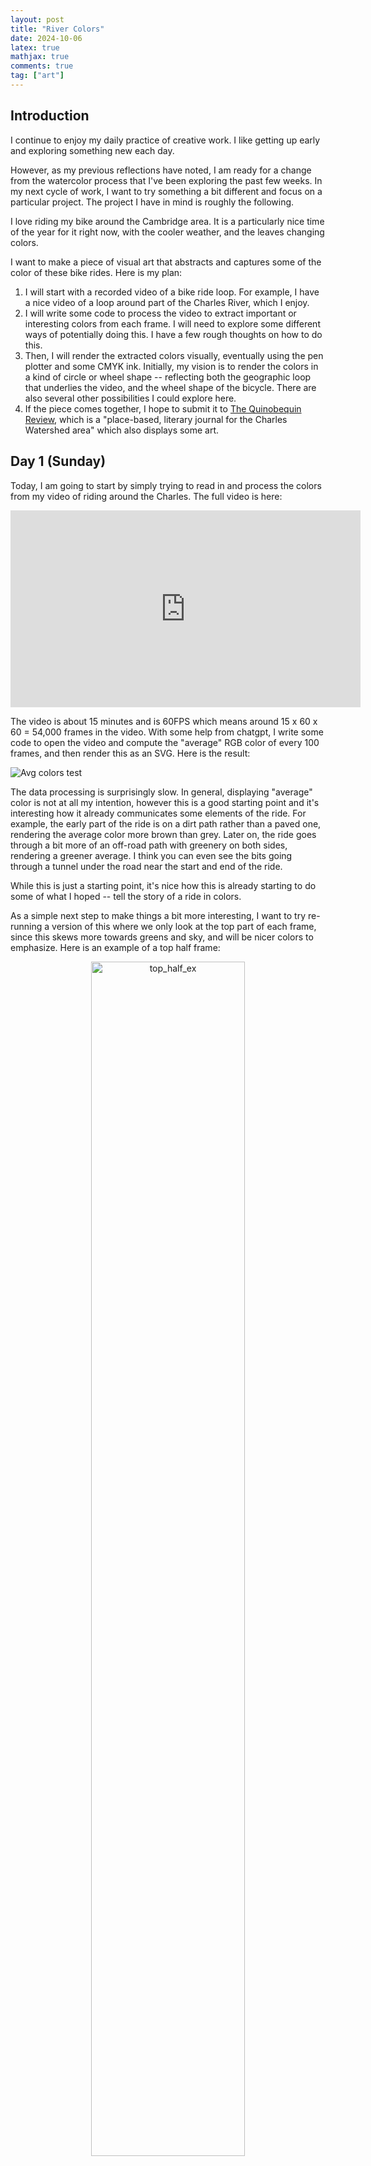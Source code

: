 ```yaml
---
layout: post
title: "River Colors"
date: 2024-10-06
latex: true
mathjax: true
comments: true
tag: ["art"]
---
```


## Introduction

I continue to enjoy my daily practice of creative work. I like getting up early and exploring something new each day.

However, as my previous reflections have noted, I am ready for a change from the watercolor process that I've been exploring the past few weeks. In my next cycle of work, I want to try something a bit different and focus on a particular project. The project I have in mind is roughly the following. 

I love riding my bike around the Cambridge area. It is a particularly nice time of the year for it right now, with the cooler weather, and the leaves changing colors.

I want to make a piece of visual art that abstracts and captures some of the color of these bike rides. Here is my plan: 

1. I will start with a recorded video of a bike ride loop. For example, I have a nice video of a loop around part of the Charles River, which I enjoy.
2. I will write some code to process the video to extract important or interesting colors from each frame. I will need to explore some different ways of potentially doing this. I have a few rough thoughts on how to do this. 
3. Then, I will render the extracted colors visually, eventually using the pen plotter and some CMYK ink. Initially, my vision is to render the colors in a kind of circle or wheel shape -- reflecting both the geographic loop that underlies the video, and the wheel shape of the bicycle. There are also several other possibilities I could explore here.
4. If the piece comes together, I hope to submit it to [The Quinobequin Review](https://www.instagram.com/quinobequinreview/), which is a "place-based, literary journal for the Charles Watershed area" which also displays some art. 

## Day 1 (Sunday)

Today, I am going to start by simply trying to read in and process the colors from my video of riding around the Charles. The full video is here: 

<center>
<iframe width="560" height="315" src="https://www.youtube.com/embed/ZyS8Rai8B5k?si=Us94QfmX9oYRrsgn" title="YouTube video player" frameborder="0" allow="accelerometer; autoplay; clipboard-write; encrypted-media; gyroscope; picture-in-picture; web-share" referrerpolicy="strict-origin-when-cross-origin" allowfullscreen></iframe>
</center>

The video is about 15 minutes and is 60FPS which means around 15 x 60 x 60 = 54,000 frames in the video. With some help from chatgpt, I write some code to open the video and compute the "average" RGB color of every 100 frames, and then render this as an SVG. Here is the result: 

![Avg colors test](/assets/2024-10-05-bike-ride-art/average_colors.svg)

The data processing is surprisingly slow. In general, displaying "average" color is not at all my intention, however this is a good starting point and it's interesting how it already communicates some elements of the ride. For example, the early part of the ride is on a dirt path rather than a paved one, rendering the average color more brown than grey. Later on, the ride goes through a bit more of an off-road path with greenery on both sides, rendering a greener average. I think you can even see the bits going through a tunnel under the road near the start and end of the ride. 

While this is just a starting point, it's nice how this is already starting to do some of what I hoped -- tell the story of a ride in colors. 

As a simple next step to make things a bit more interesting, I want to try re-running a version of this where we only look at the top part of each frame, since this skews more towards greens and sky, and will be nicer colors to emphasize. Here is an example of a top half frame: 

<div align="center">

<img src="/assets/2024-10-05-bike-ride-art/top_frame_2900.png" alt="top_half_ex" style="width: 70%;"/>

</div>

Here is the average color SVG results from processing only the top halfs: 

![Avg colors top](/assets/2024-10-05-bike-ride-art/average_colors_top.svg)

This is already nicer in terms of colors - more blue-green colors, from the combination of sky and trees. Finally, let's try a version with only the top third of the images:

![Avg colors top](/assets/2024-10-05-bike-ride-art/average_colors_top_third.svg)

This is even a bit brigther. This is a good start for the project. In my next iteration, I will explore some different ways of processing and displaying the color data. 

## Day 2 (Monday)

Today I will think about diffferent ways of extracting colors from each frame. In general, I don't want to do averaging because I want the final drawing to only include colors that were actually in the base image. So as a simple alternative, let's start by extracting a *random* pixel color from (the top third) of each frame. Here is the result: 

![Random colors top](/assets/2024-10-05-bike-ride-art/random_colors_top_third.svg)

Of course, this can look differently each time we run it. Here is a second run: 

![Random colors top](/assets/2024-10-05-bike-ride-art/random_colors_top_third_v2.svg)

There's some more interesting variation in color in these random draws as we'd expect, since we're not taking averages. However, I am not sure the random results are nicer to look at than the averaged results, as the latter feel somewhat more cohesive. However, it feels conceptually important to have real colors from the video represented. 

That said, not all colors in a particular frame are equally interesting to me. For example, as you can see in the video, the leaves are starting to change colors, but this is not strongly represented in the sets of random colors extracted. Is there an elegant way that I can weight my pixel selection so that it is more likely to select more "interesting" colors in some sense? 

For example, could I weight the likelihood of choosing a particular pixel by its distance from the average color in a particular frame? I am not quite sure if this is what I want, since the average/typical pixel color in a frame does give a good sense of what's happening in the ride, and I want to retain that sense (e.g. we are in an area with a lot of greenery, or a dark area etc.).

Another option could be to look at how unusual it is for a particular pixel to be a particular color over the course of the whole video, and try to weight by this. I am basically thinking of some version of "inverse document frequency" from [TF-IDF](https://en.wikipedia.org/wiki/Tf%E2%80%93idf). This would essentially try to emphasize the colors that are unique in a particular frame relative to the overall video. I think this is more the right direction. A simple approach to something like this might be to compute the average color for each pixel over the whole video, and then in each frame weight my pixel draw by the distance from this overall average. I will think about this a bit more tomorrow. 

## Day 3 (Tuesday)

Today I find myself wanting to do something physical. There is lots more to explore around color extraction; however, I think that, instead, I want to try drawing something today. 

To do this, I am going to try adapting the CMYK plotting logic that Evan and I have used previously to render a series of lines for plotting. Here is a basic result, based on the first set of random colors above: 

![CMYK](/assets/2024-10-05-bike-ride-art/squares_from_csv.svg)

The browser rendering here does not necessarily match what this will look like when physically drawn with the pen plotter. Plotting this entire thing will be quite slow. So, instead, I am going to just try plotting the nice green-ish central section to see how it looks. Here is the extracted bit, with max lines per color set at 50: 

<div align="center">

<img src="/figs/2024-10-06-river-colors/cmy_screen_render.png" alt="top_half_ex" style="width: 70%;"/>

<img src="/figs/2024-10-06-river-colors/cmy_fills.png" alt="top_half_ex" style="width: 70%;"/>

</div>

For documentary purposes, I am going to plot this on 11x14 bristol vellum from strathmore (500 series). I am using the same set of stabilo CMY pens we've used previously. I am plotting with a 10mm border in saxi (which may be doing some slightly weird things). Here is the result:

<div align="center">

<img src="/figs/2024-10-06-river-colors/cmy_stabilo_test.jpg" alt="top_half_ex" style="width: 70%;"/>

</div>

I have never really tried accurately matching colors with this technique and it's clear that this is not particularly close, though the values are a bit closer. I will need to think about how to refine this more. Separately, I am concerned that saxi is doing some weird things when driving the plotter, so I will need to check more closely if that is causing issues. Anyways, that's all for today. 



<!-- /Users/jfossett/Documents/Research/fossj117.github.io -->

<!-- What are my intentions? 

1. I want to explore CMYK color blending again. We've done a good handful of pen-plotted CMYK work previously. 
2. In contrast to the previous work, I want to explore working with fountain pens. I want to try to combine some of what I have learned with blending water and fountain pen ink with these previous CMYK experiments. 
3. Ultimately, I have a broader project idea in mind, which involves extracting colors from videos and 

What about procedural intentions? 

1. I think finishing *something* daily is important to the practice. Ideally, it would be a small finished piece. This helps with the iterative approach and feeling of learning and building.
2. Mindfulness and presence with what I am doing and working on is essential.  -->